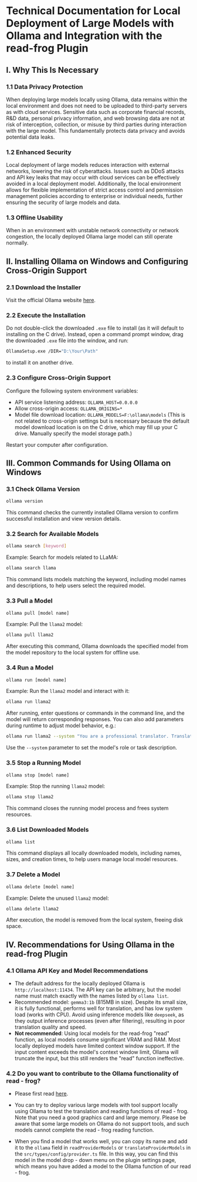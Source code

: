 # Technical Documentation for Local Deployment of Large Models with Ollama and Integration with the read-frog Plugin

## I. Why This Is Necessary

### 1.1 Data Privacy Protection

When deploying large models locally using Ollama, data remains within the local environment and does not need to be uploaded to third-party servers as with cloud services. Sensitive data such as corporate financial records, R&D data, personal privacy information, and web browsing data are not at risk of interception, collection, or misuse by third parties during interaction with the large model. This fundamentally protects data privacy and avoids potential data leaks.

### 1.2 Enhanced Security

Local deployment of large models reduces interaction with external networks, lowering the risk of cyberattacks. Issues such as DDoS attacks and API key leaks that may occur with cloud services can be effectively avoided in a local deployment model. Additionally, the local environment allows for flexible implementation of strict access control and permission management policies according to enterprise or individual needs, further ensuring the security of large models and data.

### 1.3 Offline Usability

When in an environment with unstable network connectivity or network congestion, the locally deployed Ollama large model can still operate normally.

## II. Installing Ollama on Windows and Configuring Cross-Origin Support

### 2.1 Download the Installer

Visit the official Ollama website [here](https://ollama.ai/).

### 2.2 Execute the Installation

Do not double-click the downloaded `.exe` file to install (as it will default to installing on the C drive). Instead, open a command prompt window, drag the downloaded `.exe` file into the window, and run:

```bash
OllamaSetup.exe /DIR="D:\Your\Path"
```

to install it on another drive.

### 2.3 Configure Cross-Origin Support

Configure the following system environment variables:

- API service listening address: `OLLAMA_HOST=0.0.0.0`
- Allow cross-origin access: `OLLAMA_ORIGINS=*`
- Model file download location: `OLLAMA_MODELS=F:\ollama\models`
  (This is not related to cross-origin settings but is necessary because the default model download location is on the C drive, which may fill up your C drive. Manually specify the model storage path.)

Restart your computer after configuration.

## III. Common Commands for Using Ollama on Windows

### 3.1 Check Ollama Version

```bash
ollama version
```

This command checks the currently installed Ollama version to confirm successful installation and view version details.

### 3.2 Search for Available Models

```bash
ollama search [keyword]
```

Example: Search for models related to LLaMA:

```bash
ollama search llama
```

This command lists models matching the keyword, including model names and descriptions, to help users select the required model.

### 3.3 Pull a Model

```bash
ollama pull [model name]
```

Example: Pull the `llama2` model:

```bash
ollama pull llama2
```

After executing this command, Ollama downloads the specified model from the model repository to the local system for offline use.

### 3.4 Run a Model

```bash
ollama run [model name]
```

Example: Run the `llama2` model and interact with it:

```bash
ollama run llama2
```

After running, enter questions or commands in the command line, and the model will return corresponding responses. You can also add parameters during runtime to adjust model behavior, e.g.:

```bash
ollama run llama2 --system "You are a professional translator. Translate the user's input into English."
```

Use the `--system` parameter to set the model's role or task description.

### 3.5 Stop a Running Model

```bash
ollama stop [model name]
```

Example: Stop the running `llama2` model:

```bash
ollama stop llama2
```

This command closes the running model process and frees system resources.

### 3.6 List Downloaded Models

```bash
ollama list
```

This command displays all locally downloaded models, including names, sizes, and creation times, to help users manage local model resources.

### 3.7 Delete a Model

```bash
ollama delete [model name]
```

Example: Delete the unused `llama2` model:

```bash
ollama delete llama2
```

After execution, the model is removed from the local system, freeing disk space.

## IV. Recommendations for Using Ollama in the read-frog Plugin

### 4.1 Ollama API Key and Model Recommendations

- The default address for the locally deployed Ollama is `http://localhost:11434`. The API key can be arbitrary, but the model name must match exactly with the names listed by `ollama list`.
- Recommended model: `gemma3:1b` (815MB in size). Despite its small size, it is fully functional, performs well for translation, and has low system load (works with CPU). Avoid using inference models like `deepseek`, as they output inference processes (even after filtering), resulting in poor translation quality and speed.
- **Not recommended**: Using local models for the read-frog "read" function, as local models consume significant VRAM and RAM. Most locally deployed models have limited context window support. If the input content exceeds the model's context window limit, Ollama will truncate the input, but this still renders the "read" function ineffective.

### 4.2 Do you want to contribute to the Ollama functionality of read - frog?

- Please first read [here](https://readfrog.mengxi.work/en/tutorial/contribution).

- You can try to deploy various large models with tool support locally using Ollama to test the translation and reading functions of read - frog. Note that you need a good graphics card and large memory. Please be aware that some large models on Ollama do not support tools, and such models cannot complete the read - frog reading function.

- When you find a model that works well, you can copy its name and add it to the `ollama` field in `readProviderModels` or `translateProviderModels` in the `src/types/config/provider.ts` file. In this way, you can find this model in the model drop - down menu on the plugin settings page, which means you have added a model to the Ollama function of our read - frog.
